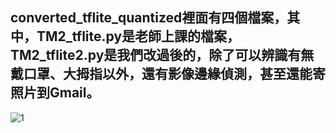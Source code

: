 ## converted_tflite_quantized裡面有四個檔案，其中，TM2_tflite.py是老師上課的檔案，TM2_tflite2.py是我們改過後的，除了可以辨識有無戴口罩、大拇指以外，還有影像邊緣偵測，甚至還能寄照片到Gmail。
![1](https://github.com/ChenYuFan1202/WED_AI/assets/166285149/eb77d5c9-0a27-4133-8360-c81c9d268200)
